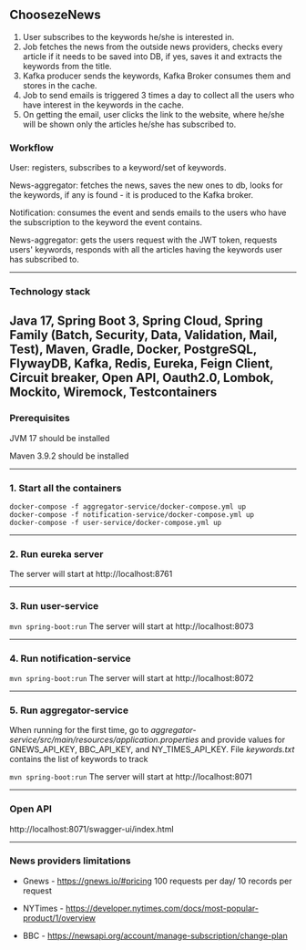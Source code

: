 ## ChoosezeNews

1. User subscribes to the keywords he/she is interested in.
2. Job fetches the news from the outside news providers, checks every article if it needs to be saved into DB, if yes, saves it and extracts the keywords from the title.
3. Kafka producer sends the keywords, Kafka Broker consumes them and stores in the cache.
4. Job to send emails is triggered 3 times a day to collect all the users who have interest in the keywords in the cache.
5. On getting the email, user clicks the link to the website, where he/she will be shown only the articles he/she has subscribed to.

### Workflow

User: registers, subscribes to a keyword/set of keywords.

News-aggregator: fetches the news, saves the new ones to db, looks for the keywords, if any is found - it is produced to the Kafka broker.

Notification: consumes the event and sends emails to the users who have the subscription to the keyword the event contains. 

News-aggregator: gets the users request with the JWT token, requests users' keywords, responds with all the articles having the keywords user has subscribed to.

---
### Technology stack

Java 17, Spring Boot 3, Spring Cloud, Spring Family (Batch, Security, Data, Validation, Mail, Test),
Maven, Gradle, Docker, PostgreSQL, FlywayDB, Kafka, Redis, Eureka, Feign Client, Circuit breaker,
Open API, Oauth2.0, Lombok, Mockito, Wiremock, Testcontainers
---
### Prerequisites

JVM 17 should be installed 

Maven 3.9.2 should be installed

---
### 1. Start all the containers

`````
docker-compose -f aggregator-service/docker-compose.yml up
docker-compose -f notification-service/docker-compose.yml up
docker-compose -f user-service/docker-compose.yml up
`````
---
### 2. Run eureka server
The server will start at http://localhost:8761

---
### 3. Run user-service
`mvn spring-boot:run`
The server will start at http://localhost:8073

---
### 4. Run notification-service
`mvn spring-boot:run`
The server will start at http://localhost:8072

---
### 5. Run aggregator-service

When running for the first time, go to _aggregator-service/src/main/resources/application.properties_
and provide values for GNEWS_API_KEY, BBC_API_KEY, and NY_TIMES_API_KEY.
File _keywords.txt_ contains the list of keywords to track

`mvn spring-boot:run`
The server will start at http://localhost:8071

---
### Open API
http://localhost:8071/swagger-ui/index.html

---

### News providers limitations

- Gnews - https://gnews.io/#pricing 100 requests per day/ 10 records per request

- NYTimes - https://developer.nytimes.com/docs/most-popular-product/1/overview

- BBC - https://newsapi.org/account/manage-subscription/change-plan
